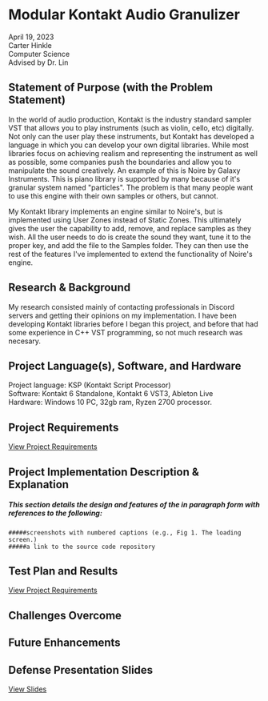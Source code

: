 # Modular Kontakt Audio Granulizer

April 19, 2023  
Carter Hinkle  
Computer Science  
Advised by Dr. Lin  


## Statement of Purpose (with the Problem Statement)
In the world of audio production, Kontakt is the industry standard sampler VST that allows you to play instruments (such as violin, cello, etc) digitally. Not only can the user play these instruments, but Kontakt has developed a language in which you can develop your own digital libraries. While most libraries focus on achieving realism and representing the instrument as well as possible, some companies push the boundaries and allow you to manipulate the sound creatively. An example of this is Noire by Galaxy Instruments. This is piano library is supported by many because of it's granular system named "particles". The problem is that many people want to use this engine with their own samples or others, but cannot.  
  
My Kontakt library implements an engine similar to Noire's, but is implemented using User Zones instead of Static Zones. This ultimately gives the user the capability to add, remove, and replace samples as they wish. All the user needs to do is create the sound they want, tune it to the proper key, and add the file to the Samples folder. They can then use the rest of the features I've implemented to extend the functionality of Noire's engine.  

## Research & Background
My research consisted mainly of contacting professionals in Discord servers and getting their opinions on my implementation. I have been developing Kontakt libraries before I began this project, and before that had some experience in C++ VST programming, so not much research was necesary.

## Project Language(s), Software, and Hardware
Project language: KSP (Kontakt Script Processor)  
Software: Kontakt 6 Standalone, Kontakt 6 VST3, Ableton Live  
Hardware: Windows 10 PC, 32gb ram, Ryzen 2700 processor.  

## Project Requirements
[View Project Requirements](Senior_Project_Requirements.md)

## Project Implementation Description & Explanation
  ##### This section details the design and features of the in paragraph form with references to the following:

    #####screenshots with numbered captions (e.g., Fig 1. The loading screen.)
    #####a link to the source code repository

## Test Plan and Results
[View Project Requirements](test_plan.md)

## Challenges Overcome



## Future Enhancements




## Defense Presentation Slides
[View Slides](https://docs.google.com/presentation/d/1cC_gkVYQiNpLZxWM08bVBli_dusfsFnf4SXxsV1A7OM/edit?usp=sharing)




